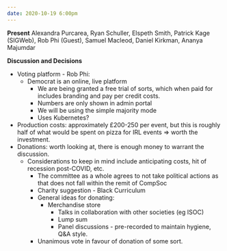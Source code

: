 ```yaml
---
date: 2020-10-19 6:00pm
---
```


**Present**
Alexandra Purcarea, Ryan Schuller, Elspeth Smith, Patrick Kage (SIGWeb), Rob Phi (Guest), Samuel Macleod, Daniel Kirkman, Ananya Majumdar

**Discussion and Decisions**
* Voting platform - Rob Phi:
  * Democrat is an online, live platform
	* We are being granted a free trial of sorts, which when paid for includes branding and pay per credit costs.
	* Numbers are only shown in admin portal
	* We will be using the simple majority mode
	* Uses Kubernetes?
* Production costs: approximately £200-250 per event, but this is roughly half of what would be spent on pizza for IRL events => worth the investment.
* Donations: worth looking at, there is enough money to warrant the discussion.
  * Considerations to keep in mind include anticipating costs, hit of recession post-COVID, etc.
	* The committee as a whole agrees to not take political actions as that does not fall within the remit of CompSoc
	* Charity suggestion - Black Curriculum
	* General ideas for donating:
	  * Merchandise store
		* Talks in collaboration with other societies (eg ISOC)
		* Lump sum
		* Panel discussions - pre-recorded to maintain hygiene, Q&A style.
	* Unanimous vote in favour of donation of some sort.
